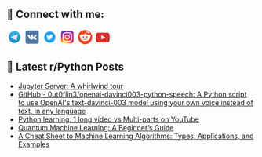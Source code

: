 ## 🔎 Connect with me:
[<img src="https://github.com/bullbesh/bullbesh/blob/main/images/Telegram.png" width="32" height="32" />](https://t.me/bullbesh)
[<img src="https://github.com/bullbesh/bullbesh/blob/main/images/VK.png" width="32" height="32" />](https://vk.com/bullbesh)
[<img src="https://github.com/bullbesh/bullbesh/blob/main/images/Twitter.png" width="32" height="32" />](https://twitter.com/bullbesh1)
[<img src="https://github.com/bullbesh/bullbesh/blob/main/images/Instagram.png" width="32" height="32" />](https://www.instagram.com/bullbesh)
[<img src="https://github.com/bullbesh/bullbesh/blob/main/images/Reddit.png" width="32" height="32" />](https://www.reddit.com/user/bullbesh)
[<img src="https://github.com/bullbesh/bullbesh/blob/main/images/YouTube.png" width="32" height="32" />](https://www.youtube.com/channel/UCtfjRs6uzgq5mfm8S06WTcg)

## 📕 Latest r/Python Posts
<!-- BLOG-POST-LIST:START -->
- [Jupyter Server: A whirlwind tour](https://www.reddit.com/r/Python/comments/10apsq2/jupyter_server_a_whirlwind_tour/)
- [GitHub - 0ut0flin3/openai-davinci003-python-speech: A Python script to use OpenAI&#39;s text-davinci-003 model using your own voice instead of text, in any language](https://www.reddit.com/r/Python/comments/10apqt2/github_0ut0flin3openaidavinci003pythonspeech_a/)
- [Python learning. 1 long video vs Multi-parts on YouTube](https://www.reddit.com/r/Python/comments/10ao53v/python_learning_1_long_video_vs_multiparts_on/)
- [Quantum Machine Learning: A Beginner’s Guide](https://www.reddit.com/r/Python/comments/10anhed/quantum_machine_learning_a_beginners_guide/)
- [A Cheat Sheet to Machine Learning Algorithms: Types, Applications, and Examples](https://www.reddit.com/r/Python/comments/10amed9/a_cheat_sheet_to_machine_learning_algorithms/)
<!-- BLOG-POST-LIST:END -->
